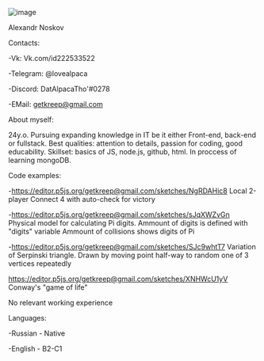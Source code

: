 ![image](https://user-images.githubusercontent.com/111242913/188671494-7bb9a039-d0d8-440b-a9f4-2d9912823b17.png)

Alexandr Noskov

Contacts:

  -Vk: Vk.com/id222533522
  
  -Telegram: @lovealpaca
  
  -Discord: DatAlpacaTho'#0278
  
  -EMail: getkreep@gmail.com
  

About myself: 

  24y.o. Pursuing expanding knowledge in IT be it either Front-end, back-end or fullstack. 
  Best qualities: attention to details, passion for coding, good educability.
  Skillset: basics of JS, node.js, github, html. In proccess of learning mongoDB. 

Code examples:

  -https://editor.p5js.org/getkreep@gmail.com/sketches/NgRDAHic8
  Local 2-player Connect 4 with auto-check for victory

  -https://editor.p5js.org/getkreep@gmail.com/sketches/sJqXWZvGn
  Physical model for calculating Pi digits.
  Ammount of digits is defined with "digits" variable
  Ammount of collisions shows digits of Pi

  -https://editor.p5js.org/getkreep@gmail.com/sketches/SJc9whtT7
  Variation of Serpinski triangle. Drawn by moving point half-way to random one of 3 vertices repeatedly

  https://editor.p5js.org/getkreep@gmail.com/sketches/XNHWcU1yV
  Conway's "game of life"

No relevant working experience

Languages: 

  -Russian - Native
  
  -English - B2-C1
